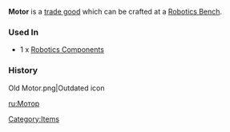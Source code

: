 **Motor** is a [trade good](Trade_Goods.md "wikilink") which can be crafted
at a [Robotics Bench](Robotics_Bench.md "wikilink").

### Used In

- 1 x [Robotics Components](Robotics_Components.md "wikilink")

### History

Old Motor.png\|Outdated icon

[ru:Мотор](ru:Мотор "wikilink")

[Category:Items](Category:Items "wikilink")
